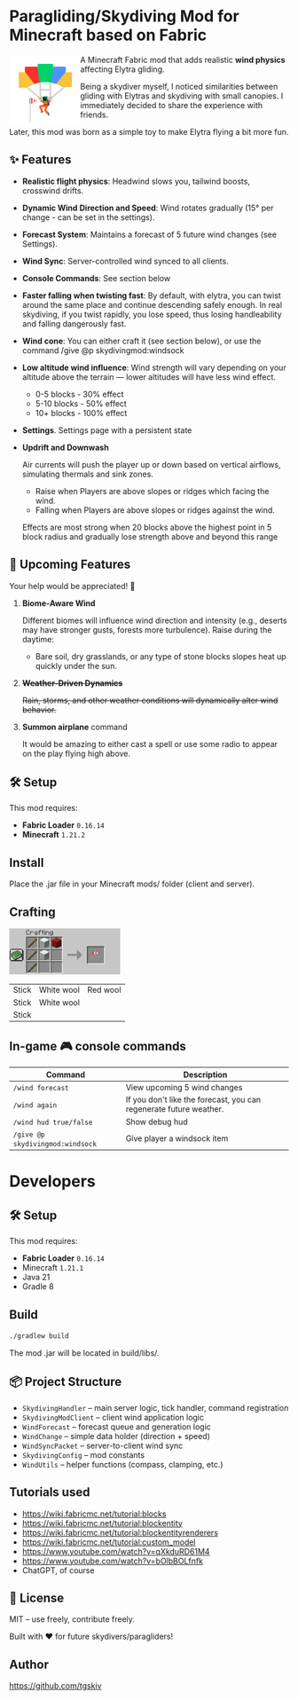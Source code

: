 # Paragliding/Skydiving Mod for Minecraft based on Fabric

<img align="left" alt="Mod logo" width="128" height="128" src="src/main/resources/assets/skydivingmod/icon.png">

A Minecraft Fabric mod that adds realistic **wind physics** affecting Elytra gliding.

Being a skydiver myself, I noticed similarities between gliding with Elytras
and skydiving with small canopies. I immediately decided to share the experience
with friends.

Later, this mod was born as a simple toy to make Elytra flying a bit more fun.


## ✨ Features

- **Realistic flight physics**: Headwind slows you, tailwind boosts, crosswind drifts.
- **Dynamic Wind Direction and Speed**: Wind rotates gradually (15° per change - can be set in the settings).
- **Forecast System**: Maintains a forecast of 5 future wind changes (see Settings).
- **Wind Sync**: Server-controlled wind synced to all clients.
- **Console Commands**: See section below
- **Faster falling when twisting fast**: By default, with elytra, you can twist around the same place and continue descending safely enough. In real skydiving, if you twist rapidly, you lose speed, thus losing handleability and falling dangerously fast.
- **Wind cone**: You can either craft it (see section below), or use the command /give @p skydivingmod:windsock
- **Low altitude wind influence**:
  Wind strength will vary depending on your altitude above the terrain — lower altitudes will have less wind effect.
  - 0-5 blocks - 30% effect
  - 5-10 blocks - 50% effect
  - 10+ blocks - 100% effect
- **Settings**. Settings page with a persistent state
- **Updrift and Downwash**

  Air currents will push the player up or down based on vertical airflows, simulating thermals and sink zones.
  - Raise when Players are above slopes or ridges which facing the wind.
  - Falling when Players are above slopes or ridges against the wind.

  Effects are most strong when 20 blocks above the highest point in 5 block radius and gradually lose strength above and beyond this range


## 🧪 Upcoming Features

Your help would be appreciated! 💖

1. **Biome-Aware Wind**

   Different biomes will influence wind direction and intensity (e.g., deserts may have stronger gusts, forests more turbulence).
   Raise during the daytime:
   - Bare soil, dry grasslands, or any type of stone blocks slopes heat up quickly under the sun.

2. ~~**Weather-Driven Dynamics**~~

   ~~Rain, storms, and other weather conditions will dynamically alter wind behavior.~~

3. **Summon airplane** command

   It would be amazing to either cast a spell or use some radio to appear on the play flying high above.

## 🛠 Setup

This mod requires:

- **Fabric Loader** `0.16.14`
- **Minecraft** `1.21.2`

## Install

Place the .jar file in your Minecraft mods/ folder (client and server).

## Crafting

<img alt="Mod logo" width="200" height="" src="docs/crafting.png">

| | | |
| - | - | - | 
| Stick | White wool | Red wool |
| Stick | White wool | |
| Stick | | |

## In-game 🎮 console commands

| Command                | Description                                                        |
|------------------------|--------------------------------------------------------------------|
| `/wind forecast`       | View upcoming 5 wind changes                                       |
| `/wind again`          | If you don't like the forecast, you can regenerate future weather. |
| `/wind hud true/false` | Show debug hud                                                     |
| `/give @p skydivingmod:windsock` | Give player a windsock item                                        |

# Developers

## 🛠 Setup

This mod requires:

- **Fabric Loader** `0.16.14`
- Minecraft `1.21.1`
- Java 21
- Gradle 8


## Build

```bash
./gradlew build
```

The mod .jar will be located in build/libs/.




## 📦 Project Structure

* `SkydivingHandler` – main server logic, tick handler, command registration
* `SkydivingModClient` – client wind application logic
* `WindForecast` – forecast queue and generation logic
* `WindChange` – simple data holder (direction + speed)
* `WindSyncPacket` – server-to-client wind sync
* `SkydivingConfig` – mod constants
* `WindUtils` – helper functions (compass, clamping, etc.)

## Tutorials used

- https://wiki.fabricmc.net/tutorial:blocks
- https://wiki.fabricmc.net/tutorial:blockentity
- https://wiki.fabricmc.net/tutorial:blockentityrenderers
- https://wiki.fabricmc.net/tutorial:custom_model
- https://www.youtube.com/watch?v=qXkduRD61M4
- https://www.youtube.com/watch?v=bOlbBOLfnfk
- ChatGPT, of course

## 🔗 License

MIT – use freely, contribute freely.

Built with ❤️ for future skydivers/paragliders!

## Author

https://github.com/tgskiv
